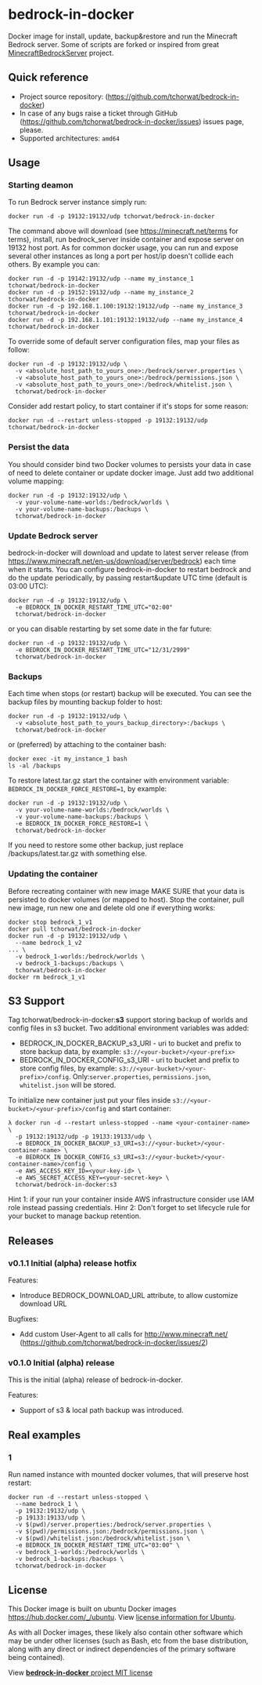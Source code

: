 # bedrock-in-docker
Docker image for install, update, backup&restore and run the Minecraft Bedrock server. Some of scripts are forked or inspired from great [MinecraftBedrockServer](https://github.com/TheRemote/MinecraftBedrockServer) project.

## Quick reference
* Project source repository: (https://github.com/tchorwat/bedrock-in-docker)
* In case of any bugs raise a ticket through GitHub (https://github.com/tchorwat/bedrock-in-docker/issues) issues page, please.
* Supported architectures: `amd64`

## Usage

### Starting deamon

To run Bedrock server instance simply run:
```
docker run -d -p 19132:19132/udp tchorwat/bedrock-in-docker
```

The command above will download (see  https://minecraft.net/terms for terms), install, run bedrock_server inside container and expose server on 19132 host port. As for common docker usage, you can run and expose several other instances as long a port per host/ip doesn't collide each others. By example you can:
```
docker run -d -p 19142:19132/udp --name my_instance_1 tchorwat/bedrock-in-docker
docker run -d -p 19152:19132/udp --name my_instance_2 tchorwat/bedrock-in-docker
docker run -d -p 192.168.1.100:19132:19132/udp --name my_instance_3 tchorwat/bedrock-in-docker
docker run -d -p 192.168.1.101:19132:19132/udp --name my_instance_4 tchorwat/bedrock-in-docker
```

To override some of default server configuration files, map your files as follow:
```
docker run -d -p 19132:19132/udp \
  -v <absolute_host_path_to_yours_one>:/bedrock/server.properties \
  -v <absolute_host_path_to_yours_one>:/bedrock/permissions.json \
  -v <absolute_host_path_to_yours_one>:/bedrock/whitelist.json \
  tchorwat/bedrock-in-docker
```

Consider add restart policy, to start container if it's stops for some reason:
```
docker run -d --restart unless-stopped -p 19132:19132/udp tchorwat/bedrock-in-docker
```

### Persist the data

You should consider bind two Docker volumes to persists your data in case of need to delete container or update docker image. Just add two additional volume mapping:
```
docker run -d -p 19132:19132/udp \
  -v your-volume-name-worlds:/bedrock/worlds \
  -v your-volume-name-backups:/backups \
  tchorwat/bedrock-in-docker
```

### Update Bedrock server

bedrock-in-docker will download and update to latest server release (from https://www.minecraft.net/en-us/download/server/bedrock) each time when it starts. You can configure bedrock-in-docker to restart bedrock and do the update periodically, by passing restart&update UTC time (default is 03:00 UTC):
```
docker run -d -p 19132:19132/udp \
  -e BEDROCK_IN_DOCKER_RESTART_TIME_UTC="02:00"
  tchorwat/bedrock-in-docker
```
or you can disable restarting by set some date in the far future:
```
docker run -d -p 19132:19132/udp \
  -e BEDROCK_IN_DOCKER_RESTART_TIME_UTC="12/31/2999"
  tchorwat/bedrock-in-docker
```

### Backups
Each time when stops (or restart) backup will be executed. You can see the backup files by mounting backup folder to host:
```
docker run -d -p 19132:19132/udp \
  -v <absolute_host_path_to_yours_backup_directory>:/backups \
  tchorwat/bedrock-in-docker
```

or (preferred) by attaching to the container bash:
```
docker exec -it my_instance_1 bash
ls -al /backups
```

To restore latest.tar.gz start the container with environment variable: `BEDROCK_IN_DOCKER_FORCE_RESTORE=1`, by example:
```
docker run -d -p 19132:19132/udp \
  -v your-volume-name-worlds:/bedrock/worlds \
  -v your-volume-name-backups:/backups \
  -e BEDROCK_IN_DOCKER_FORCE_RESTORE=1 \
  tchorwat/bedrock-in-docker
```

If you need to restore some other backup, just replace /backups/latest.tar.gz with something else.

### Updating the container
Before recreating container with new image MAKE SURE that your data is persisted to docker volumes (or mapped to host).
Stop the container, pull new image, run new one and delete old one if everything works:
```
docker stop bedrock_1_v1
docker pull tchorwat/bedrock-in-docker
docker run -d -p 19132:19132/udp \
  --name bedrock_1_v2
... \
  -v bedrock_1-worlds:/bedrock/worlds \
  -v bedrock_1-backups:/backups \
  tchorwat/bedrock-in-docker
docker rm bedrock_1_v1
```

## S3 Support
Tag tchorwat/bedrock-in-docker:__s3__ support storing backup of worlds and config files in s3 bucket. Two additional environment variables was added:
- BEDROCK_IN_DOCKER_BACKUP_s3_URI - uri to bucket and prefix to store backup data, by example: `s3://<your-bucket>/<your-prefix>`
- BEDROCK_IN_DOCKER_CONFIG_s3_URI - uri to bucket and prefix to store config files, by example: `s3://<your-bucket>/<your-prefix>/config`. Only:`server.properties`, `permissions.json`, `whitelist.json` will be stored.

To initialize new container just put your files inside `s3://<your-bucket>/<your-prefix>/config` and start container:

```
λ docker run -d --restart unless-stopped --name <your-container-name> \
  -p 19132:19132/udp -p 19133:19133/udp \
  -e BEDROCK_IN_DOCKER_BACKUP_s3_URI=s3://<your-bucket>/<your-container-name> \
  -e BEDROCK_IN_DOCKER_CONFIG_s3_URI=s3://<your-bucket>/<your-container-name>/config \
  -e AWS_ACCESS_KEY_ID=<your-key-id> \
  -e AWS_SECRET_ACCESS_KEY=<your-secret-key> \
  tchorwat/bedrock-in-docker:s3
```

Hint 1: if your run your container inside AWS infrastructure consider use IAM role instead passing credentials.
Hinr 2: Don't forget to set lifecycle rule for your bucket to manage backup retention.

## Releases

### v0.1.1 Initial (alpha) release hotfix
Features:
- Introduce BEDROCK_DOWNLOAD_URL attribute, to allow customize download URL

Bugfixes:
- Add custom User-Agent to all calls for http://www.minecraft.net/ (https://github.com/tchorwat/bedrock-in-docker/issues/2)

### v0.1.0 Initial (alpha) release
This is the initial (alpha) release of bedrock-in-docker.

Features:
- Support of s3 & local path backup was introduced.

## Real examples

### 1
Run named instance with mounted docker volumes, that will preserve host restart:
```
docker run -d --restart unless-stopped \
  --name bedrock_1 \
  -p 19132:19132/udp \
  -p 19133:19133/udp \
  -v $(pwd)/server.properties:/bedrock/server.properties \
  -v $(pwd)/permissions.json:/bedrock/permissions.json \
  -v $(pwd)/whitelist.json:/bedrock/whitelist.json \
  -e BEDROCK_IN_DOCKER_RESTART_TIME_UTC="03:00" \
  -v bedrock_1-worlds:/bedrock/worlds \
  -v bedrock_1-backups:/backups \
  tchorwat/bedrock-in-docker
```

## License
This Docker image is built on ubuntu Docker images https://hub.docker.com/_/ubuntu. View [license information for Ubuntu](https://ubuntu.com/licensing).

As with all Docker images, these likely also contain other software which may be under other licenses (such as Bash, etc from the base distribution, along with any direct or indirect dependencies of the primary software being contained).

View [**bedrock-in-docker** project MIT license](https://github.com/tchorwat/bedrock-in-docker/blob/main/LICENSE)
